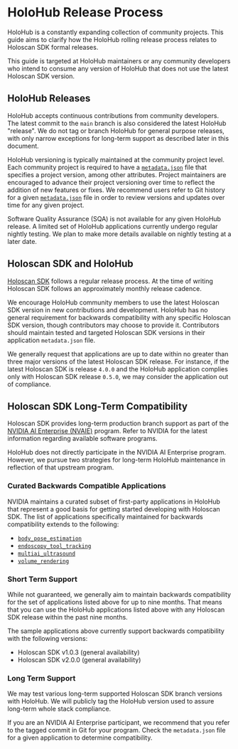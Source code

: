 # HoloHub Release Process

HoloHub is a constantly expanding collection of community projects. This guide aims to clarify how the HoloHub rolling release process relates to Holoscan SDK formal releases.

This guide is targeted at HoloHub maintainers or any community developers who intend to consume any version of HoloHub that does not use the latest Holoscan SDK version.

## HoloHub Releases

HoloHub accepts continuous contributions from community developers. The latest commit to the `main` branch is also considered the latest HoloHub "release". We do not tag or branch HoloHub for general purpose releases, with only narrow exceptions for long-term support as described later in this document.

HoloHub versioning is typically maintained at the community project level. Each community project is required to have a [`metadata.json`](/CONTRIBUTING.md#metadata-description) file that specifies a project version, among other attributes. Project maintainers are encouraged to advance their project versioning over time to reflect the addition of new features or fixes. We recommend users refer to Git history for a given [`metadata.json`](/CONTRIBUTING.md#metadata-description) file in order to review versions and updates over time for any given project.

Software Quality Assurance (SQA) is not available for any given HoloHub release. A limited set of HoloHub applications currently undergo regular nightly testing. We plan to make more details available on nightly testing at a later date.

## Holoscan SDK and HoloHub

[Holoscan SDK](https://github.com/nvidia-holoscan/holoscan-sdk) follows a regular release process. At the time of writing Holoscan SDK follows an approximately monthly release cadence.

We encourage HoloHub community members to use the latest Holoscan SDK version in new contributions and development. HoloHub has no general requirement for backwards compatibility with any specific Holoscan SDK version, though contributors may choose to provide it. Contributors should maintain tested and targeted Holoscan SDK versions in their application `metadata.json` file.

We generally request that applications are up to date within no greater than three major versions of the latest Holoscan SDK release. For instance, if the latest Holoscan SDK is release `4.0.0` and the HoloHub application complies only with Holoscan SDK release `0.5.0`, we may consider the application out of compliance.

## Holoscan SDK Long-Term Compatibility

Holoscan SDK provides long-term production branch support as part of the [NVIDIA AI Enterprise (NVAIE)](https://www.nvidia.com/en-us/data-center/products/ai-enterprise/) program. Refer to NVIDIA for the latest information regarding available software programs.

HoloHub does not directly participate in the NVIDIA AI Enterprise program. However, we pursue two strategies for long-term HoloHub maintenance in reflection of that upstream program.

### Curated Backwards Compatible Applications

NVIDIA maintains a curated subset of first-party applications in HoloHub that represent a good basis for getting started developing with Holoscan SDK. The list of applications specifically maintained for backwards compatibility extends to the following:
- [`body_pose_estimation`](/applications/body_pose_estimation/README.md)
- [`endoscopy_tool_tracking`](/applications/endoscopy_tool_tracking/README.md)
- [`multiai_ultrasound`](/applications/multiai_ultrasound/README.md)
- [`volume_rendering`](/applications/volume_rendering/README.md)

### Short Term Support

While not guaranteed, we generally aim to maintain backwards compatibility for the set of applications listed above for up to nine months. That means that you can use the HoloHub applications listed above with any Holoscan SDK release within the past nine months.

The sample applications above currently support backwards compatibility with the following versions:
- Holoscan SDK v1.0.3 (general availability)
- Holoscan SDK v2.0.0 (general availability)

### Long Term Support

We may test various long-term supported Holoscan SDK branch versions with HoloHub. We will publicly tag the HoloHub version used to assure long-term whole stack compliance.

If you are an NVIDIA AI Enterprise participant, we recommend that you refer to the tagged commit in Git for your program. Check the `metadata.json` file for a given application to determine compatibility.
